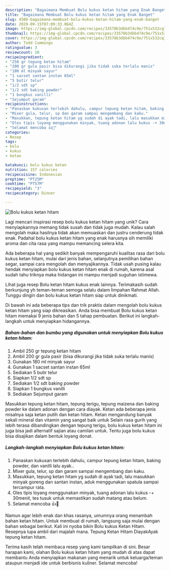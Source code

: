 ```yaml
---
description: "Bagaimana Membuat Bolu kukus ketan hitam yang Enak Banget"
title: "Bagaimana Membuat Bolu kukus ketan hitam yang Enak Banget"
slug: 4506-bagaimana-membuat-bolu-kukus-ketan-hitam-yang-enak-banget
date: 2020-09-15T07:09:33.064Z
image: https://img-global.cpcdn.com/recipes/33578b3dbb474c9e/751x532cq70/bolu-kukus-ketan-hitam-foto-resep-utama.jpg
thumbnail: https://img-global.cpcdn.com/recipes/33578b3dbb474c9e/751x532cq70/bolu-kukus-ketan-hitam-foto-resep-utama.jpg
cover: https://img-global.cpcdn.com/recipes/33578b3dbb474c9e/751x532cq70/bolu-kukus-ketan-hitam-foto-resep-utama.jpg
author: Todd Cummings
ratingvalue: 3
reviewcount: 10
recipeingredient:
- "250 gr tepung ketan hitam"
- "200 gr gula pasir bisa dikurangi jika tidak suka terlalu manis"
- "180 ml minyak sayur"
- "1 sacset santan instan 65ml"
- "5 butir telur"
- "1/2 sdt sp"
- "1/2 sdt baking powder"
- "1 bungkus vanilli"
- "Sejumput garam"
recipeinstructions:
- "Panaskan kukusan terlebih dahulu, campur tepung ketan hitam, baking powder, dan vanilli lalu ayak.."
- "Mixer gula, telur, sp dan garam sampai mengembang dan kaku."
- "Masukkan, tepung ketan hitam yg sudah di ayak tadi, lalu masukkan minyak goreng dan santan instan, aduk menggunakan spatula sampai tercampur rata."
- "Oles tipis loyang menggunakan minyak, tuang adonan lalu kukus -+ 30menit, tes tusuk untuk memastikan sudah matang atau belum."
- "Selamat mencoba 👍🙏"
categories:
- Resep
tags:
- bolu
- kukus
- ketan

katakunci: bolu kukus ketan 
nutrition: 157 calories
recipecuisine: Indonesian
preptime: "PT25M"
cooktime: "PT57M"
recipeyield: "3"
recipecategory: Dinner

---
```



![Bolu kukus ketan hitam](https://img-global.cpcdn.com/recipes/33578b3dbb474c9e/751x532cq70/bolu-kukus-ketan-hitam-foto-resep-utama.jpg)

Lagi mencari inspirasi resep bolu kukus ketan hitam yang unik? Cara menyiapkannya memang tidak susah dan tidak juga mudah. Kalau salah mengolah maka hasilnya tidak akan memuaskan dan justru cenderung tidak enak. Padahal bolu kukus ketan hitam yang enak harusnya sih memiliki aroma dan cita rasa yang mampu memancing selera kita.

Ada beberapa hal yang sedikit banyak mempengaruhi kualitas rasa dari bolu kukus ketan hitam, mulai dari jenis bahan, selanjutnya pemilihan bahan segar, sampai cara mengolah dan menyajikannya. Tidak usah pusing kalau hendak menyiapkan bolu kukus ketan hitam enak di rumah, karena asal sudah tahu triknya maka hidangan ini mampu menjadi suguhan istimewa.

Lihat juga resep Bolu ketan hitam kukus enak lainnya. Terimakasih sudah berkunjung yh teman-teman semoga selalu dalam limpahan Rahmat Allah. Tunggu dingin dan bolu kukus ketan hitam siap untuk dinikmati.


Di bawah ini ada beberapa tips dan trik praktis dalam mengolah bolu kukus ketan hitam yang siap dikreasikan. Anda bisa membuat Bolu kukus ketan hitam memakai 9 jenis bahan dan 5 tahap pembuatan. Berikut ini langkah-langkah untuk menyiapkan hidangannya.

<!--inarticleads1-->

##### Bahan-bahan dan bumbu yang digunakan untuk menyiapkan Bolu kukus ketan hitam:

1. Ambil 250 gr tepung ketan hitam
1. Ambil 200 gr gula pasir (bisa dikurangi jika tidak suka terlalu manis)
1. Gunakan 180 ml minyak sayur
1. Gunakan 1 sacset santan instan 65ml
1. Sediakan 5 butir telur
1. Siapkan 1/2 sdt sp
1. Sediakan 1/2 sdt baking powder
1. Siapkan 1 bungkus vanilli
1. Sediakan Sejumput garam


Masukkan tepung ketan hitam, tepung terigu, tepung maizena dan baking powder ke dalam adonan dengan cara diayak. Ketan ada beberapa jenis misalnya saja ketan putih dan ketan hitam. Ketan mengandung banyak sekali mineral dan vitamin yang sangat baik untuk Selain rasa gurih yang lebih terasa dibandingkan dengan tepung terigu, bolu kukus ketan hitam ini juga bisa jadi alternatif sajian atau camilan untuk. Tentu juga bolu kukus bisa disajikan dalam bentuk loyang donat. 

<!--inarticleads2-->

##### Langkah-langkah menyiapkan Bolu kukus ketan hitam:

1. Panaskan kukusan terlebih dahulu, campur tepung ketan hitam, baking powder, dan vanilli lalu ayak..
1. Mixer gula, telur, sp dan garam sampai mengembang dan kaku.
1. Masukkan, tepung ketan hitam yg sudah di ayak tadi, lalu masukkan minyak goreng dan santan instan, aduk menggunakan spatula sampai tercampur rata.
1. Oles tipis loyang menggunakan minyak, tuang adonan lalu kukus -+ 30menit, tes tusuk untuk memastikan sudah matang atau belum.
1. Selamat mencoba 👍🙏


Namun agar lebih enak dan khas rasanya, umumnya orang menambah bahan ketan hitam. Untuk membuat di rumah, langsung saja mulai dengan bahan sebagai berikut. Kali ini nyoba bikin Bolu kukus Ketan Hitam. Resepnya lupa ambil dari majalah mana. Tepung Ketan Hitam DiayakAyak tepung ketan hitam. 

Terima kasih telah membaca resep yang kami tampilkan di sini. Besar harapan kami, olahan Bolu kukus ketan hitam yang mudah di atas dapat membantu Anda menyiapkan makanan yang menarik untuk keluarga/teman ataupun menjadi ide untuk berbisnis kuliner. Selamat mencoba!
